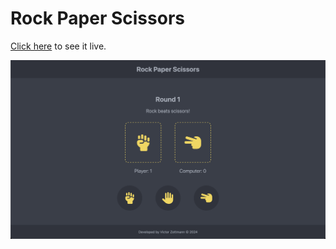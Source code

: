 # Rock Paper Scissors

[Click here](https://victorzottmann.github.io/rock-paper-scissors/) to see it live.

![Screenshot of the game](./screenshots/game.png)
